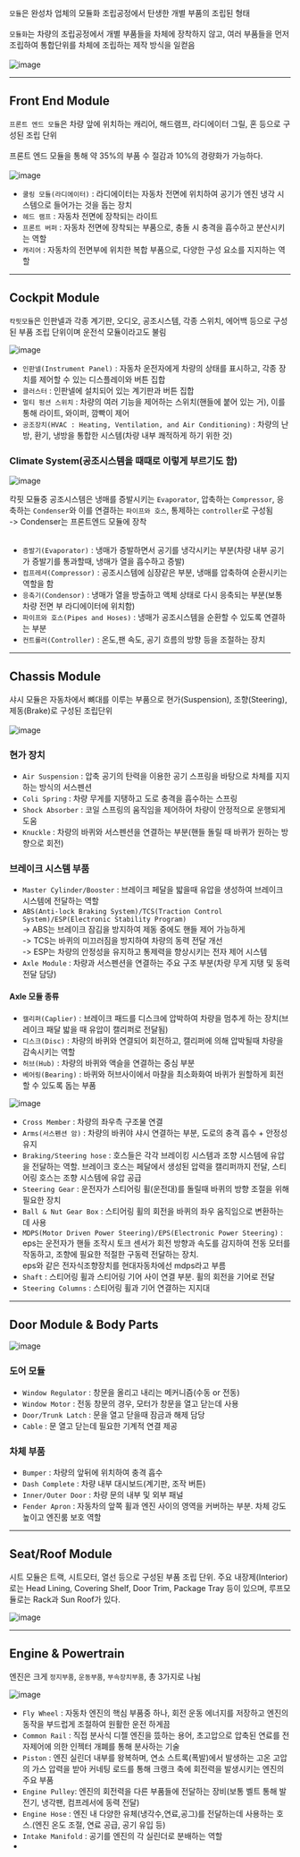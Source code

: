 `모듈`은 완성차 업체의 모듈화 조립공정에서 탄생한 개별 부품의 조립된 형태<br>
<br>
`모듈화`는 차량의 조립공정에서 개별 부품들을 차체에 장착하지 않고, 여러 부품들을 먼저 조립하여 통합단위를 차체에 조립하는 제작 방식을 일컫음<br>
<br>
![image](https://github.com/wookjongkim/solutions/assets/121083077/5977c97a-7e3e-4a0f-a322-acd0425c3a0a)
<br>

---

## Front End Module
`프론트 엔드 모듈`은 차량 앞에 위치하는 캐리어, 해드램프, 라디에이터 그릴, 혼 등으로 구성된 조립 단위<br><br>
프론트 엔드 모듈을 통해 약 35%의 부품 수 절감과 10%의 경량화가 가능하다.<br>
<br>
![image](https://github.com/wookjongkim/solutions/assets/121083077/cdced44c-5d1e-428e-9e00-cd13d6ab1b37)

- `쿨링 모듈(라디에이터)`  : 라디에이터는 자동차 전면에 위치하여 공기가 엔진 냉각 시스템으로 들어가는 것을 돕는 장치
- `헤드 램프` : 자동차 전면에 장착되는 라이트
- `프론트 버퍼` : 자동차 전면에 장착되는 부품으로, 충돌 시 충격을 흡수하고 분산시키는 역할
- `캐리어` : 자동차의 전면부에 위치한 복합 부품으로, 다양한 구성 요소를 지지하는 역할

---

## Cockpit Module
`칵핏모듈`은 인판넬과 각종 계기판, 오디오, 공조시스템, 각종 스위치, 에어백 등으로 구성된 부품 조립 단위이며 운전석 모듈이라고도 불림

![image](https://github.com/wookjongkim/solutions/assets/121083077/32edd34c-d79a-43e0-9d00-9b8164bb5eac)

- `인판넬(Instrument Panel)` : 자동차 운전자에게 차량의 상태를 표시하고, 각종 장치를 제어할 수 있는 디스플레이와 버튼 집합
- `클러스터` : 인판넬에 설치되어 있는 계기판과 버튼 집합
- `멀티 펑션 스위치` : 차량의 여러 기능을 제어하는 스위치(핸들에 붙어 있는 거), 이를 통해 라이트, 와이퍼, 깜빡이 제어
- `공조장치(HVAC : Heating, Ventilation, and Air Conditioning)` : 차량의 난방, 환기, 냉방을 통합한 시스템(차량 내부 쾌적하게 하기 위한 것)

### Climate System(공조시스템을 때때로 이렇게 부르기도 함)

![image](https://github.com/wookjongkim/solutions/assets/121083077/945e56cd-9b27-4e70-b8fc-e8b5357bdf5b)

칵핏 모듈중 공조시스템은 냉매를 증발시키는 `Evaporator`, 압축하는 `Compressor`, 응축하는 `Condenser`와 이를 연결하는 `파이프와 호스`, 통제하는 `controller`로 구성됨<br>
-> Condenser는 프론트엔드 모듈에 장착<br>
<br>
- `증발기(Evaporator)` : 냉매가 증발하면서 공기를 냉각시키는 부분(차량 내부 공기가 증발기를 통과할때, 냉매가 열을 흡수하고 증발)
- `컴프레셔(Compressor)` : 공조시스템에 심장같은 부분, 냉매를 압축하여 순환시키는 역할을 함
- `응축기(Condensor)` : 냉매가 열을 방출하고 액체 상태로 다시 응축되는 부분(보통 차량 전면 부 라디에이터에 위치함)
- `파이프와 호스(Pipes and Hoses)` : 냉매가 공조시스템을 순환할 수 있도록 연결하는 부분
- `컨트롤러(Controller)` : 온도,팬 속도, 공기 흐름의 방향 등을 조절하는 장치

---
## Chassis Module
샤시 모듈은 자동차에서 뼈대를 이루는 부품으로 현가(Suspension), 조향(Steering), 제동(Brake)로 구성된 조립단위<br>
<br>
![image](https://github.com/wookjongkim/solutions/assets/121083077/08846495-7db0-43b1-aba2-670183cb794c)

### 현가 장치
- `Air Suspension` : 압축 공기의 탄력을 이용한 공기 스프링을 바탕으로 차체를 지지하는 방식의 서스펜션
- `Coli Spring` : 차량 무게를 지탱하고 도로 충격을 흡수하는 스프링
- `Shock Absorber` : 코일 스프링의 움직임을 제어하어 차량이 안정적으로 운행되게 도움
- `Knuckle` : 차량의 바퀴와 서스펜션을 연결하는 부분(핸들 돌릴 때 바퀴가 원하는 방향으로 회전)

### 브레이크 시스템 부품
- `Master Cylinder/Booster` : 브레이크 페달을 밟을때 유압을 생성하여 브레이크 시스템에 전달하는 역할
- `ABS(Anti-lock Braking System)/TCS(Traction Control System)/ESP(Electronic Stability Program)`<br>
   -> ABS는 브레이크 잠김을 방지하여 제동 중에도 핸들 제어 가능하게<br>
   -> TCS는 바퀴의 미끄러짐을 방지하여 차량의 동력 전달 개선<br>
   -> ESP는 차량의 안정성을 유지하고 통제력을 향상시키는 전자 제어 시스템<br>
- `Axle Module` : 차량과 서스펜션을 연결하는 주요 구조 부분(차량 무게 지탱 및 동력 전달 담당)

#### Axle 모듈 종류
- `캘리퍼(Caplier)` : 브레이크 패드를 디스크에 압박하여 차량을 멈추게 하는 장치(브레이크 패달 밟을 때 유압이 캘리퍼로 전달됨)
- `디스크(Disc)` : 차량의 바퀴와 연결되어 회전하고, 캘리퍼에 의해 압박될때 차량을 감속시키는 역할
- `허브(Hub)` : 차량의 바퀴와 액슬을 연결하는 중심 부분
- `베어링(Bearing)` : 바퀴와 허브사이에서 마찰을 최소화화여 바퀴가 원할하게 회전할 수 있도록 돕는 부품

![image](https://github.com/wookjongkim/solutions/assets/121083077/48a1df15-ae9b-4e97-aecc-cb1f5f8cca04)

- `Cross Member` : 차량의 좌우측 구조물 연결
- `Arms(서스펜션 암)` : 차량의 바퀴야 샤시 연결하는 부분, 도로의 충격 흡수 + 안정성 유지
- `Braking/Steering hose` : 호스들은 각각 브레이킹 시스템과 조향 시스템에 유압을 전달하는 역할. 브레이크 호스는 페달에서 생성된 압력을 캘리퍼까지 전달, 스티어링 호스는 조향 시스템에 유압 공급
- `Steering Gear` : 운전자가 스티어링 휠(운전대)를 돌릴때 바퀴의 방향 조절을 위해 필요한 장치
- `Ball & Nut Gear Box` : 스티어링 휠의 회전을 바퀴의 좌우 움직임으로 변환하는데 사용
- `MDPS(Motor Driven Power Steering)/EPS(Electronic Power Steering)` : eps는 운전자가 핸들 조작시 토크 센서가 회전 방향과 속도를 감지하여 전동 모터를 작동하고, 조향에 필요한 적절한 구동력 전달하는 장치.<br>
  eps와 같은 전자식조향장치를 현대자동차에선 mdps라고 부름
- `Shaft` : 스티어링 휠과 스티어링 기어 사이 연결 부분. 휠의 회전을 기어로 전달
- `Steering Columns` : 스티어링 휠과 기어 연결하는 지지대
---

## Door Module & Body Parts

![image](https://github.com/wookjongkim/solutions/assets/121083077/545e6b4e-267a-4166-9a3a-b31608016b9c)

### 도어 모듈
- `Window Regulator` : 창문을 올리고 내리는 메커니즘(수동 or 전동)
- `Window Motor` : 전동 창문의 경우, 모터가 창문을 열고 닫는데 사용
- `Door/Trunk Latch` : 문을 열고 닫을때 잠금과 해제 담당
- `Cable` : 문 열고 닫는데 필요한 기계적 연결 제공

### 차체 부품
- `Bumper` : 차량의 앞뒤에 위치하여 충격 흡수
- `Dash Complete` : 차량 내부 대시보드(계기판, 조작 버튼)
- `Inner/Outer Door` : 차량 문의 내부 및 외부 패널
- `Fender Apron` : 자동차의 앞쪽 휠과 엔진 사이의 영역을 커버하는 부분. 차체 강도 높이고 엔진룸 보호 역할

---

## Seat/Roof Module
시트 모듈은 트랙, 시트모터, 열선 등으로 구성된 부품 조립 단위. 주요 내장제(Interior)로는 Head Lining, Covering Shelf, Door Trim, Package Tray 등이 있으며, 루프모듈로는 Rack과 Sun Roof가 있다.<br>

![image](https://github.com/wookjongkim/solutions/assets/121083077/888c2f86-d991-4ac7-9c32-cdba7b1a66f4)

---

## Engine & Powertrain 
엔진은 크게 `정지부품`, `운동부품`, `부속장치부품`, 총 3가지로 나뉨

![image](https://github.com/wookjongkim/solutions/assets/121083077/8d759d0a-112f-4762-82fd-658b865dc935)

- `Fly Wheel` : 자동차 엔진의 핵심 부품중 하나, 회전 운동 에너지를 저장하고 엔진의 동작을 부드럽게 조절하여 원활한 운전 하게끔
- `Common Rail` : 직접 분사식 디젤 엔진을 뜼하는 용어, 초고압으로 압축된 연료를 전자제어에 의한 인젝터 개폐를 통해 분사하는 기술
- `Piston` : 엔진 실린더 내부를 왕복하며, 연소 스트록(폭발)에서 발생하는 고온 고압의 가스 압력을 받아 커네팅 로드를 통해 크랭크 축에 회전력을 발생시키는 엔진의 주요 부품
- `Engine Pulley`: 엔진의 회전력을 다른 부품들에 전달하는 장비(보통 벨트 통해 발전기, 냉각팬, 컴프레서에 동력 전달)
- `Engine Hose` : 엔진 내 다양한 유체(냉각수,연료,공그)를 전달하는데 사용하는 호스.(엔진 온도 조절, 연료 공급, 공기 유입 등)
- `Intake Manifold` : 공기를 엔진의 각 실린더로 분배하는 역할
- 







